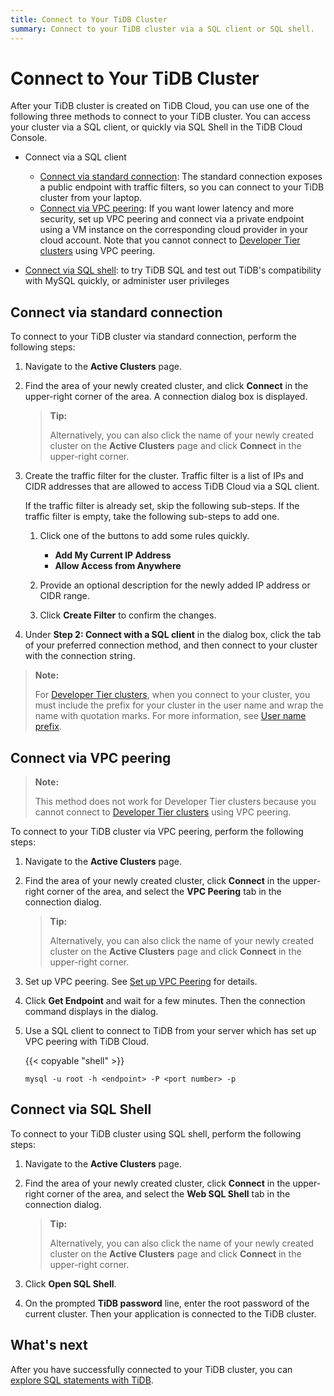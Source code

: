 ```yaml
---
title: Connect to Your TiDB Cluster
summary: Connect to your TiDB cluster via a SQL client or SQL shell.
---
```


# Connect to Your TiDB Cluster

After your TiDB cluster is created on TiDB Cloud, you can use one of the following three methods to connect to your TiDB cluster. You can access your cluster via a SQL client, or quickly via SQL Shell in the TiDB Cloud Console.

+ Connect via a SQL client

    - [Connect via standard connection](#connect-via-standard-connection): The standard connection exposes a public endpoint with traffic filters, so you can connect to your TiDB cluster from your laptop.
    - [Connect via VPC peering](#connect-via-vpc-peering): If you want lower latency and more security, set up VPC peering and connect via a private endpoint using a VM instance on the corresponding cloud provider in your cloud account. Note that you cannot connect to [Developer Tier clusters](/tidb-cloud/select-cluster-tier.md#developer-tier) using VPC peering.

- [Connect via SQL shell](#connect-via-sql-shell): to try TiDB SQL and test out TiDB's compatibility with MySQL quickly, or administer user privileges

## Connect via standard connection

To connect to your TiDB cluster via standard connection, perform the following steps:

1. Navigate to the **Active Clusters** page.

2. Find the area of your newly created cluster, and click **Connect** in the upper-right corner of the area. A connection dialog box is displayed.

    > **Tip:**
    >
    > Alternatively, you can also click the name of your newly created cluster on the **Active Clusters** page and click **Connect** in the upper-right corner.

3. Create the traffic filter for the cluster. Traffic filter is a list of IPs and CIDR addresses that are allowed to access TiDB Cloud via a SQL client.

    If the traffic filter is already set, skip the following sub-steps. If the traffic filter is empty, take the following sub-steps to add one.

    1. Click one of the buttons to add some rules quickly.

        - **Add My Current IP Address**
        - **Allow Access from Anywhere**

    2. Provide an optional description for the newly added IP address or CIDR range.

    3. Click **Create Filter** to confirm the changes.

4. Under **Step 2: Connect with a SQL client** in the dialog box, click the tab of your preferred connection method, and then connect to your cluster with the connection string.

> **Note:**
>
> For [Developer Tier clusters](/tidb-cloud/select-cluster-tier.md#developer-tier), when you connect to your cluster, you must include the prefix for your cluster in the user name and wrap the name with quotation marks. For more information, see [User name prefix](/tidb-cloud/select-cluster-tier.md#user-name-prefix).

## Connect via VPC peering

> **Note:**
>
> This method does not work for Developer Tier clusters because you cannot connect to [Developer Tier clusters](/tidb-cloud/select-cluster-tier.md#developer-tier) using VPC peering.

To connect to your TiDB cluster via VPC peering, perform the following steps:

1. Navigate to the **Active Clusters** page.

2. Find the area of your newly created cluster, click **Connect** in the upper-right corner of the area, and select the **VPC Peering** tab in the connection dialog.

    > **Tip:**
    >
    > Alternatively, you can also click the name of your newly created cluster on the **Active Clusters** page and click **Connect** in the upper-right corner.

3. Set up VPC peering. See [Set up VPC Peering](/tidb-cloud/set-up-vpc-peering-connections.md) for details.

4. Click **Get Endpoint** and wait for a few minutes. Then the connection command displays in the dialog.

5. Use a SQL client to connect to TiDB from your server which has set up VPC peering with TiDB Cloud.

    {{< copyable "shell" >}}

    ```shell
    mysql -u root -h <endpoint> -P <port number> -p
    ```

## Connect via SQL Shell

To connect to your TiDB cluster using SQL shell, perform the following steps:

1. Navigate to the **Active Clusters** page.

2. Find the area of your newly created cluster, click **Connect** in the upper-right corner of the area, and select the **Web SQL Shell** tab in the connection dialog.

    > **Tip:**
    >
    > Alternatively, you can also click the name of your newly created cluster on the **Active Clusters** page and click **Connect** in the upper-right corner.

3. Click **Open SQL Shell**.

4. On the prompted **TiDB password** line, enter the root password of the current cluster. Then your application is connected to the TiDB cluster.

## What's next

After you have successfully connected to your TiDB cluster, you can [explore SQL statements with TiDB](https://docs.pingcap.com/tidb/stable/basic-sql-operations).
